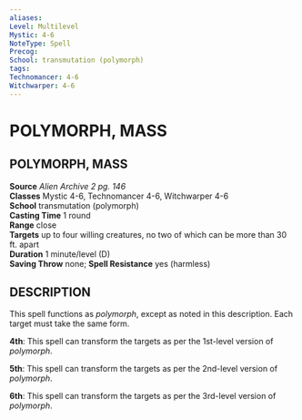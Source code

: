 ```yaml
---
aliases: 
Level: Multilevel
Mystic: 4-6
NoteType: Spell
Precog: 
School: transmutation (polymorph)  
tags: 
Technomancer: 4-6
Witchwarper: 4-6
---
```

# POLYMORPH, MASS
## POLYMORPH, MASS

**Source** _Alien Archive 2 pg. 146_  
**Classes** Mystic 4-6, Technomancer 4-6, Witchwarper 4-6  
**School** transmutation (polymorph)  
**Casting Time** 1 round  
**Range** close  
**Targets** up to four willing creatures, no two of which can be more than 30 ft. apart  
**Duration** 1 minute/level (D)  
**Saving Throw** none; **Spell Resistance** yes (harmless)

## DESCRIPTION

This spell functions as _polymorph_, except as noted in this description. Each target must take the same form.

**4th**: This spell can transform the targets as per the 1st-level version of _polymorph_.

**5th**: This spell can transform the targets as per the 2nd-level version of _polymorph_.

**6th**: This spell can transform the targets as per the 3rd-level version of _polymorph_.

